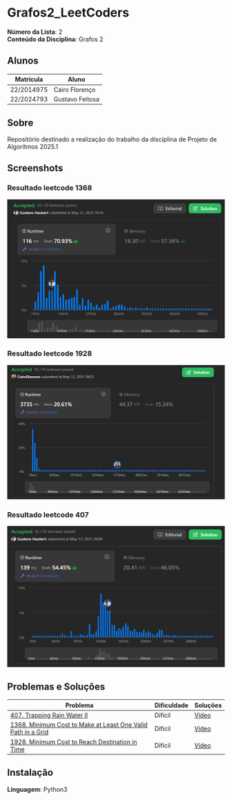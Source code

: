 # Grafos2_LeetCoders

**Número da Lista**: 2<br>
**Conteúdo da Disciplina**: Grafos 2<br>

## Alunos
| Matrícula | Aluno |
| -- | -- |
| 22/2014975  |  Cairo Florenço |
| 22/2024793  |  Gustavo Feitosa |

## Sobre 
Repositório destinado a realização do trabalho da disciplina de Projeto de Algoritmos 2025.1

## Screenshots

### Resultado leetcode 1368

![Resultado leetcode 1368](/Problemas/1368.%20Minimum%20Cost%20to%20Make%20at%20Least%20One%20Valid%20Path%20in%20a%20Grid(hard)/resolucao.png)

### Resultado leetcode 1928

![Resultado leetcode 1928](/Problemas/1928.%20Minimum%20Cost%20to%20Reach%20Destination%20in%20Time(hard)/Resultado1928.png)

### Resultado leetcode 407

![Resultado leetcode ](/Problemas/407.%20Trapping%20Rain%20Water%20II(hard)/resultado407.png)



## Problemas e Soluções
| Problema | Dificuldade | Soluções |
| -- | -- | -- |
| [407. Trapping Rain Water II](https://leetcode.com/problems/trapping-rain-water-ii/description/)  |  Difícil | [Vídeo](https://www.youtube.com/watch?v=irJOkEhPpDo) |
| [1368. Minimum Cost to Make at Least One Valid Path in a Grid](https://leetcode.com/problems/minimum-cost-to-make-at-least-one-valid-path-in-a-grid/description/?envType=problem-list-v2&envId=graph)  |  Difícil | [Vídeo](https://www.youtube.com/watch?v=-wi6ZVtQy8k) |
| [1928. Minimum Cost to Reach Destination in Time](https://leetcode.com/problems/minimum-cost-to-reach-destination-in-time/description/?envType=problem-list-v2&envId=graph)  |  Difícil | [Vídeo](https://www.youtube.com/watch?v=xiH3sW_uq74) |


## Instalação 
**Linguagem**: Python3<br>
